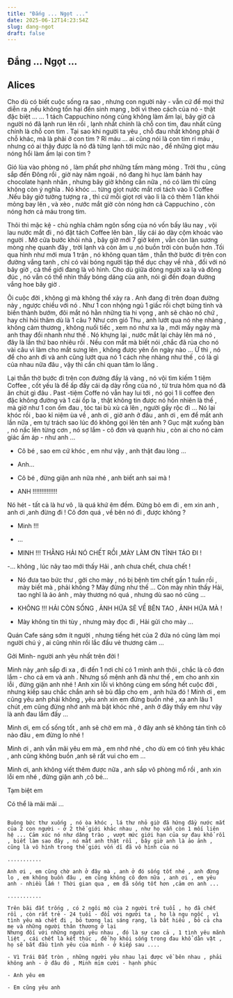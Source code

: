 ```yaml
---
title: "Đắng ... Ngọt ..."
date: 2025-06-12T14:23:54Z
slug: dang-ngot
draft: false
---
```


## Đắng ... Ngọt ...

## Alices

Cho dù có biết cuộc sống ra sao , nhưng con người này - vẫn cứ để mọi thứ diễn ra ,nếu không tổn hại đến sinh mạng , bởi vì theo cách của nó - thật đặc biệt ...
...
1 tách Cappuchino nóng cũng không làm ấm lại, bây giờ cả người nó đã lạnh run lên rồi , lạnh nhất chính là chỗ con tim, đau nhất cũng chính là chỗ con tim . Tại sao khi người ta yêu , chỗ đau nhất không phải ở chỗ khác, mà là phải ở con tim ? Rỉ máu ... ai cũng nói là con tim rỉ máu , nhưng có ai thậy được là nó đã từng lạnh tới mức nào , để những giọt máu nóng hổi làm ấm lại con tim ?
 
Gió lùa vào phòng nó , làm phất phơ những tấm màng mỏng . Trời thu , cũng sắp đến Đông rồi , giờ này năm ngoái , nó đang hì hục làm bánh hay chocolate hạnh nhân , nhưng bây giờ không cần nữa , nó có làm thì cũng không còn ý nghĩa . Nó khóc ... từng giọt nước mắt rơi tách vào li Coffee .Nếu bây giờ tưởng tượng ra , thì cứ mỗi giọt rơi vào li là có thêm 1 làn khói mỏng bay lên , và xèo , nước mắt giờ còn nóng hơn cả Cappuchino , còn nóng hơn cả máu trong tim.
 
Thôi thì mặc kệ - chủ nghĩa châm ngôn sống của nó vốn bấy lâu nay , vội lau nước mắt đi , nó đặt tách Coffee lên bàn , lấy cái áo dày cộm khoác vào người . Mở cửa bước khỏi nhà , bây giờ mới 7 giờ kém , vẫn còn làn sương mòng nhẹ quanh đây , trời lạnh và còn âm u ,nó buồn trời còn buồn hơn .Tối qua hình như mới mưa 1 trận , nó không quan tâm , thẫn thờ bước đi trên con đường vắng tanh , chỉ có vài bóng người tập thể dục chạy về nhà , đối với nó bây giờ , cả thế giới đang là vô hình. Cho dù giữa dòng người xa lạ và đông đúc , nó vẫn có thể nhìn thấy bóng dáng của anh, nói gì đến đoạn đường vắng hoe bây giờ .
 
Ôi cuộc đời , không gì mà không thể xảy ra . Anh đang đi trên đoạn đường này , ngược chiều với nó . Như 1 con nhộng ngủ 1 giấc rồi chợt bừng tỉnh và biến thành bướm, đôi mắt nó hằn những tia hi vọng , anh sẽ chào nó chứ , hay chỉ hỏi thăm dù là 1 câu ? Như cơn gió Thu , anh lướt qua nó nhẹ nhàng , không cảm thương , không nuối tiếc , xem nó như xa lạ , mới mấy ngày mà anh thay đổi nhanh như thế . Nó khựng lại , nước mắt lại chảy lên má nó , đây là lần thứ bao nhiêu rồi . Nếu con mắt mà biết nói ,chắc đã rủa cho nó vài câu vì làm cho mắt sưng lên , không được yên ổn ngày nào ... Ừ thì , nó để cho anh đi  và anh cũng lướt qua nó 1 cách nhẹ nhàng như thế , có là gì của nhau nữa đâu , vậy thì cần chi quan tâm lo lắng .
 
Lại thẫn thờ bước đi trên con đường đầy lá vàng , nó vội tìm kiếm 1 tiệm Coffee , cốt yếu là để ấp đầy cái dạ dày rỗng của nó , từ trưa hôm qua nó đã ăn chút gì đâu . Past -tiệm Coffe nó vẫn hay lui tới , nó gọi 1 li coffee đen đặc không đường và 1 cái ốp la , thật không tin được nó hồn nhiên là thế , mà giờ như 1 con ốm đau , tóc tai bù xù cả  lên , người gầy rộc đi ... Nó lại khóc rồi , bao kỉ niệm ùa về , anh ơi , giờ anh ở đâu , anh ơi , em để mất anh lần nữa , em tự trách sao lúc đó không gọi lên tên anh ? Gục mặt xuống bàn , nó nấc lên từng cơn , nó sợ lắm - cô đơn và quạnh hiu , còn ai cho nó cảm giác ấm áp - như anh ...
 
- Cô bé , sao em cứ khóc , em như vậy , anh thật đau lòng ...
 
- Anh...
 
- Cô bé , đừng giận anh nữa nhé , anh biết anh sai mà !
 
- ANH !!!!!!!!!!!!!!
 
Nó hét - tất cả là hư vô , là quá khứ êm đềm. Đừng bỏ em đi , em xin anh , anh ơi ,anh đừng đi ! Cô đơn quá , về bên nó đi , được không ?
 
- Minh !!!
 
- ...
 
- MINH !!! THẰNG HẢI NÓ CHẾT RỒI ,MÀY LÀM ƠN TỈNH TÁO ĐI !
 
-... không , lúc nãy tao mới thấy Hải , anh chưa chết, chưa chết !
 
- Nó đưa tao bức thư , gởi cho mày , nó bị bệnh tim chết gần 1 tuần rồi , mày biết mà , phải không ? Mày đừng như thế ... Còn mày nhìn thấy Hải, tao nghĩ là ảo ảnh , mày thương nó quá , nhưng dù sao nó cũng ...
 
- KHÔNG !!! HẢI CÒN SỐNG , ẢNH HỨA SẼ VỀ BÊN TAO , ẢNH HỨA MÀ !
 
- Mày không tin thì tùy , nhưng mày đọc đi , Hải gửi cho mày ...
 
Quán Cafe sáng sớm ít người , nhưng tiếng hét của 2 đứa nó cũng làm mọi người chú ý , ai cũng nhìn rồi lắc đầu vẻ thương cảm ...
 
Gởi Minh- người anh yêu nhất trên đời !
 
Minh này ,anh sắp đi xa , đi đến 1 nơi chỉ có 1 mình anh thôi , chắc là cô đơn lắm - cho cả em và anh . Nhưng số mệnh anh đã như thế , em cho anh xin lỗi , đừng giận anh nhé ! Anh xin lỗi vì không cùng em sống hết cuộc đời , nhưng kiếp sau chắc chắn anh sẽ bù đắp cho em , anh hứa đó ! Minh ơi , em cũng yêu anh phải không , yêu anh xin em đừng buồn nhé , xa anh lâu 1 chút ,em cũng đừng nhớ anh mà bật khóc nhé , anh ở đây thấy em như vậy là anh đau lắm đấy ...
 
Minh ơi, em cố sống tốt , anh sẽ chờ em mà , ở đây anh sẽ không tán tỉnh cô nào đâu , em đừng lo nhé ! 
 
Minh ơi , anh vẫn mãi yêu em mà , em nhớ nhé , cho dù em có tình yêu khác , anh cũng không buồn ,anh sẽ rất vui cho em ...
 
Minh ơi, anh không viết thêm được nữa , anh sắp vô phòng mổ rồi , anh xin lỗi em nhé , đừng giận anh ,cô bé...
 
Tạm  biệt em 
 
Có thể là mãi mãi ...
 
~~~~
 
Buông bức thư xuống , nó òa khóc , lá thư nhỏ giờ đã hứng đầy nước mắt của 2 con người - ở 2 thế giới khác nhau , như họ vẫn còn 1 mối liên hệ ... Cảm xúc nó như dâng trào , vượt mức giới hạn của sự đau khổ rồi , biết làm sao đây , nó mất anh thật rồi , bây giờ anh là ảo ảnh , cũng là vô hình trong thế giới vốn dĩ đã vô hình của nó
 
...........
 
Anh ơi , em cũng chờ anh ở đây mà , anh ở đó sống tốt nhé , anh đừng lo , em không buồn đâu , em cũng không cô đơn nữa , anh ơi , em yêu anh - nhiều lắm ! Thời gian qua , em đã sống tốt hơn ,cảm ơn anh ...
 
...........
 
Trên bãi đất trống , có 2 ngôi mộ cùa 2 người trẻ tuổi , họ đã chết rồi , còn rất trẻ - 24 tuổi - đối với người ta , họ là ngu ngốc , vì tình yêu mà chết đi , bỏ tương lai sáng rạng, là bất hiếu , bỏ cả cha mẹ và những người thân thương ở lại
Nhưng đối với những người yêu nhau , đó là sự cao cả , 1 tình yêu mãnh liệt , cái chết là kết thúc , để họ khỏi sống trong đau khổ dằn vặt , họ sẽ bắt đầu tình yêu của mình - ở kiếp sau ....
 
- Vì Trái Đất tròn , những người yêu nhau lại được về bên nhau , phải không anh - ở đâu đó , Minh mỉm cười - hạnh phúc
 
- Anh yêu em
 
- Em cũng yêu anh